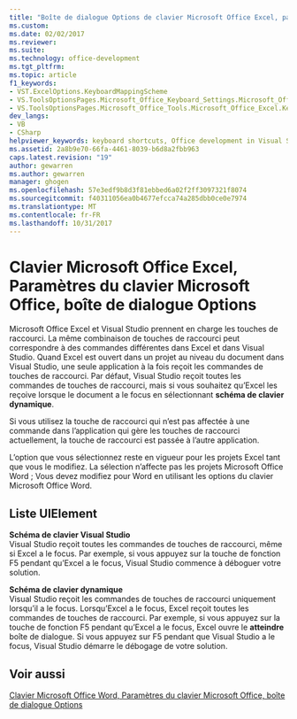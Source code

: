 ```yaml
---
title: "Boîte de dialogue Options de clavier Microsoft Office Excel, paramètres du clavier Microsoft Office, | Documents Microsoft"
ms.custom: 
ms.date: 02/02/2017
ms.reviewer: 
ms.suite: 
ms.technology: office-development
ms.tgt_pltfrm: 
ms.topic: article
f1_keywords:
- VST.ExcelOptions.KeyboardMappingScheme
- VS.ToolsOptionsPages.Microsoft_Office_Keyboard_Settings.Microsoft_Office_Excel_Keyboard
- VS.ToolsOptionsPages.Microsoft_Office_Tools.Microsoft_Office_Excel.Keyboard
dev_langs:
- VB
- CSharp
helpviewer_keywords: keyboard shortcuts, Office development in Visual Studio
ms.assetid: 2a8b9e70-66fa-4461-8039-b6d8a2fbb963
caps.latest.revision: "19"
author: gewarren
ms.author: gewarren
manager: ghogen
ms.openlocfilehash: 57e3edf9b8d3f81ebbed6a02f2ff3097321f8074
ms.sourcegitcommit: f40311056ea0b4677efcca74a285dbb0ce0e7974
ms.translationtype: MT
ms.contentlocale: fr-FR
ms.lasthandoff: 10/31/2017
---
```

# <a name="microsoft-office-excel-keyboard-microsoft-office-keyboard-settings-options-dialog-box"></a>Clavier Microsoft Office Excel, Paramètres du clavier Microsoft Office, boîte de dialogue Options
  Microsoft Office Excel et Visual Studio prennent en charge les touches de raccourci. La même combinaison de touches de raccourci peut correspondre à des commandes différentes dans Excel et dans Visual Studio. Quand Excel est ouvert dans un projet au niveau du document dans Visual Studio, une seule application à la fois reçoit les commandes de touches de raccourci. Par défaut, Visual Studio reçoit toutes les commandes de touches de raccourci, mais si vous souhaitez qu’Excel les reçoive lorsque le document a le focus en sélectionnant **schéma de clavier dynamique**.  
  
 Si vous utilisez la touche de raccourci qui n’est pas affectée à une commande dans l’application qui gère les touches de raccourci actuellement, la touche de raccourci est passée à l’autre application.  
  
 L’option que vous sélectionnez reste en vigueur pour les projets Excel tant que vous le modifiez. La sélection n’affecte pas les projets Microsoft Office Word ; Vous devez modifiez pour Word en utilisant les options du clavier Microsoft Office Word.  
  
## <a name="uielement-list"></a>Liste UIElement  
 **Schéma de clavier Visual Studio**  
 Visual Studio reçoit toutes les commandes de touches de raccourci, même si Excel a le focus. Par exemple, si vous appuyez sur la touche de fonction F5 pendant qu’Excel a le focus, Visual Studio commence à déboguer votre solution.  
  
 **Schéma de clavier dynamique**  
 Visual Studio reçoit les commandes de touches de raccourci uniquement lorsqu’il a le focus. Lorsqu’Excel a le focus, Excel reçoit toutes les commandes de touches de raccourci. Par exemple, si vous appuyez sur la touche de fonction F5 pendant qu’Excel a le focus, Excel ouvre le **atteindre** boîte de dialogue. Si vous appuyez sur F5 pendant que Visual Studio a le focus, Visual Studio démarre le débogage de votre solution.  
  
## <a name="see-also"></a>Voir aussi  
 [Clavier Microsoft Office Word, Paramètres du clavier Microsoft Office, boîte de dialogue Options](../vsto/microsoft-office-word-keyboard-microsoft-office-keyboard-settings-options-dialog-box.md)  
  
  